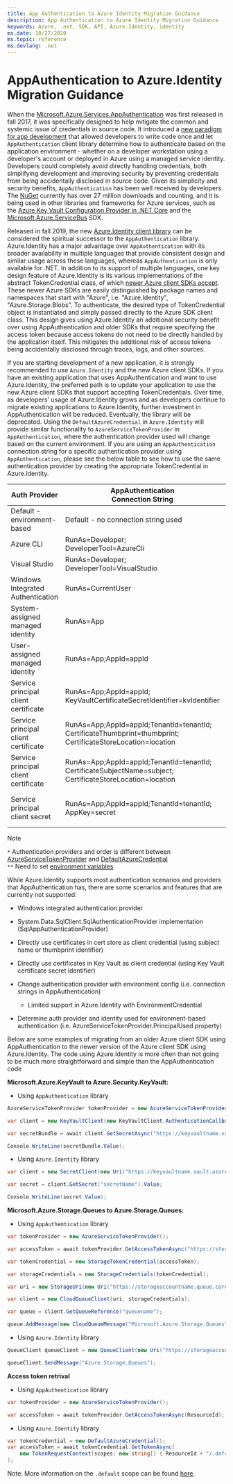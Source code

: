 ```yaml
---
title: App Authentication to Azure Identity Migration Guidance
description: App Authentication to Azure Identity Migration Guidance
keywords: Azure, .net, SDK, API, Azure.Identity, identity
ms.date: 10/27/2020
ms.topic: reference
ms.devlang: .net
---
```

# AppAuthentication to Azure.Identity Migration Guidance

When the [Microsoft.Azure.Services.AppAuthentication](service-to-service-authentication.md) was first released in fall 2017, it was specifically designed to help mitigate the common and systemic issue of credentials in source code. It introduced a [new paradigm for app development](https://azure.microsoft.com/blog/the-green-team-solves-high-risk-systemic-security-issues-for-azure/) that allowed developers to write code once and let `AppAuthentication` client library determine how to authenticate based on the application environment - whether
on a developer workstation using a developer's account or deployed in Azure using a managed service identity. Developers could completely avoid directly handling credentials, both simplifying development and improving security by preventing credentials from being accidentally disclosed in source code. Given its simplicity and security benefits,
`AppAuthentication` has been well received by developers. The [NuGet](https://www.nuget.org/packages/Microsoft.Azure.Services.AppAuthentication) currently has over 27 million downloads and counting, and it is being used in other libraries and frameworks for Azure services, such as the [Azure Key Vault Configuration Provider in .NET
Core](https://docs.microsoft.com/aspnet/core/security/key-vault-configuration?view=aspnetcore-3.1&preserve-view=true)
and the [Microsoft.Azure.ServiceBus](https://github.com/Azure/azure-sdk-for-net/tree/master/sdk/servicebus/Microsoft.Azure.ServiceBus) SDK.

Released in fall 2019, the new [Azure.Identity client library](https://github.com/Azure/azure-sdk-for-net/tree/master/sdk/identity/Azure.Identity) can be considered the spiritual successor to the `AppAuthentication` library. Azure.Identity has a major advantage over `AppAuthentication` with its broader availability in multiple languages that provide consistent design and similar usage across these languages, whereas `AppAuthentication` is only available for .NET. In addition to its support of multiple languages, one key design feature of Azure.Identity is its various implementations of the abstract TokenCredential class, of which [newer Azure client SDKs
accept](https://azure.github.io/azure-sdk/releases/latest/dotnet.html). These newer Azure SDKs are easily distinguished by package names and namespaces that start with "Azure", i.e. "Azure.Identity", "Azure.Storage.Blobs". To authenticate, the desired type of TokenCredential object is instantiated and simply passed directly to the
Azure SDK client class. This design gives using Azure.Identity an additional security benefit over using AppAuthentication and older SDKs that require specifying the access token because access tokens do not
need to be directly handled by the application itself. This mitigates the additional risk of access tokens being accidentally disclosed through traces, logs, and other sources.

If you are starting development of a new application, it is strongly recommended to use `Azure.Identity` and the new Azure client SDKs. If you have an existing application that uses AppAuthentication and want to use Azure.Identity, the preferred path is to update your application to use the new Azure client SDKs that support accepting TokenCredentials. Over time, as developers' usage of Azure.Identity grows and as developers continue to migrate existing applications to Azure.Identity, further investment in AppAuthentication will be reduced. Eventually, the library will be deprecated. Using the `DefaultAzureCredential` in `Azure.Identity` will provide similar functionality to
`AzureServiceTokenProvider` in `AppAuthentication`, where the authentication provider used will change based on the current environment. If you are using an `AppAuthentication` connection string for a specific authentication provider using `AppAuthentication`, please see the below table to see how to use the same authentication provider by creating the appropriate TokenCredential in Azure.Identity.


|Auth Provider|AppAuthentication<br>Connection String|Azure.Identity<br>TokenCredential|
|---------|---------|---------|
|Default - environment-based | Default - no connection string used | new DefaultAzureCredential()*|
|Azure CLI| RunAs=Developer;<br>DeveloperTool=AzureCli|new AzureCliCredential()|
|Visual Studio|RunAs=Developer; DeveloperTool=VisualStudio|new VisualStudioCredential()|
|Windows Integrated Authentication|RunAs=CurrentUser| No support|
|System-assigned managed identity|RunAs=App|new ManagedIdentityCredential()|
|User-assigned managed identity|RunAs=App;AppId=appId|new ManagedIdentityCredential(appId)|
|Service principal client certificate|RunAs=App;AppId=appId;<br>KeyVaultCertificateSecretIdentifier=kvIdentifier|No support|
|Service principal client certificate|RunAs=App;AppId=appId;TenantId=tenantId;<br>CertificateThumbprint=thumbprint;<br>CertificateStoreLocation=location|new EnvironmentCredential()**<br> new ClientCertificateCredential(tenantId, appId, certObjOrFilePath)|
|Service principal client certificate|RunAs=App;AppId=appId;TenantId=tenantId;<br>CertificateSubjectName=subject;<br>CertificateStoreLocation=location|new EnvironmentCredential()**<br>new ClientCertificateCredential(tenantId, appId, certObjOrFilePath)|
|Service principal client secret|RunAs=App;AppId=appId;TenantId=tenantId;<br>AppKey=secret|new EnvironmentCredential()**<br>new ClientSecretCredential(tenantId, appId, secret)|

> [!NOTE]
> `*` Authentication providers and order is different between [AzureServiceTokenProvider](https://github.com/Azure/azure-sdk-for-net/blob/7d23a9d912da40baeebee1125eb5ebefa78449a2/sdk/mgmtcommon/AppAuthentication/Azure.Services.AppAuthentication/AzureServiceTokenProvider.cs#L104) and [DefaultAzureCredential](https://docs.microsoft.com/dotnet/api/overview/azure/identity-readme#defaultazurecredential)<br>
> `**` Need to set [environment variables](https://github.com/Azure/azure-sdk-for-net/tree/master/sdk/identity/Azure.Identity#environment-variables)

While Azure.Identity supports most authentication scenarios and providers that AppAuthentication has, there are some scenarios and features that are currently not supported:

-   Windows integrated authentication provider

-   System.Data.SqlClient.SqlAuthenticationProvider implementation
    (SqlAppAuthenticationProvider)

-   Directly use certificates in cert store as client credential (using subject name or thumbprint identifier)

-   Directly use certificates in Key Vault as client credential (using Key Vault certificate secret identifier)

-   Change authentication provider with environment config (i.e. connection strings in AppAuthentication)

    -   Limited support in Azure.Identity with EnvironmentCredential

-   Determine auth provider and identity used for environment-based authentication (i.e. AzureServiceTokenProvider.PrincipalUsed property)

Below are some examples of migrating from an older Azure client SDK using AppAuthentication to the newer version of the Azure client SDK using Azure.Identity. The code using Azure.Identity is more often than not going to be much more straightforward and simple than the AppAuthentication code

**Microsoft.Azure.KeyVault to Azure.Security.KeyVault:**

* Using `AppAuthentication` library
```csharp
AzureServiceTokenProvider tokenProvider = new AzureServiceTokenProvider();

var client = new KeyVaultClient(new KeyVaultClient.AuthenticationCallback(tokenProvider.KeyVaultTokenCallback));

var secretBundle = await client.GetSecretAsync("https://keyvaultname.vault.azure.net/secrets/secretname");

Console.WriteLine(secretBundle.Value);
```

* Using `Azure.Identity` library
```csharp
var client = new SecretClient(new Uri("https://keyvaultname.vault.azure.net"), new DefaultAzureCredential());

var secret = client.GetSecret("secretName").Value;

Console.WriteLine(secret.Value);
```

**Microsoft.Azure.Storage.Queues to Azure.Storage.Queues:**

* Using `AppAuthentication` library

```csharp
var tokenProvider = new AzureServiceTokenProvider();

var accessToken = await tokenProvider.GetAccessTokenAsync("https://storageaccountname.queue.core.windows.net");

var tokenCredential = new StorageTokenCredential(accessToken);

var storageCredentials = new StorageCredentials(tokenCredential);

var uri = new StorageUri(new Uri("https://storageaccountname.queue.core.windows.net"));

var client = new CloudQueueClient(uri, storageCredentials);

var queue = client.GetQueueReference("queuename");

queue.AddMessage(new CloudQueueMessage("Microsoft.Azure.Storage.Queues"));
```

* Using `Azure.Identity` library
```csharp
QueueClient queueClient = new QueueClient(new Uri("https://storageaccountname.queue.core.windows.net/queuename"),new DefaultAzureCredential());

queueClient.SendMessage("Azure.Storage.Queues");
```


**Access token retrival**

* Using `AppAuthentication` library

```csharp
var tokenProvider = new AzureServiceTokenProvider();

var accessToken = await tokenProvider.GetAccessTokenAsync(ResourceId);
```

* Using `Azure.Identity` library

```csharp
var tokenCredential = new DefaultAzureCredential();
var accessToken = await tokenCredential.GetTokenAsync(
    new TokenRequestContext(scopes: new string[] { ResourceId + "/.default" }) { }
);
```

Note: More information on the `.default` scope can be found [here](https://docs.microsoft.com/en-us/azure/active-directory/develop/v2-permissions-and-consent#the-default-scope).

